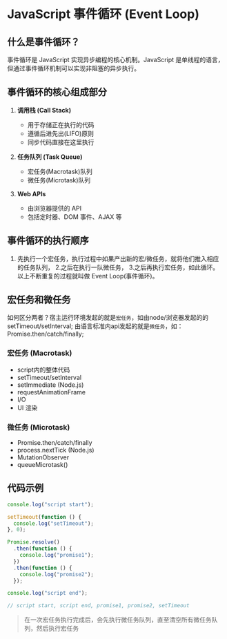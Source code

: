 # JavaScript 事件循环 (Event Loop)

## 什么是事件循环？

事件循环是 JavaScript 实现异步编程的核心机制。JavaScript 是单线程的语言，但通过事件循环机制可以实现非阻塞的异步执行。

## 事件循环的核心组成部分

1. **调用栈 (Call Stack)**
   - 用于存储正在执行的代码
   - 遵循后进先出(LIFO)原则
   - 同步代码直接在这里执行

2. **任务队列 (Task Queue)**
   - 宏任务(Macrotask)队列
   - 微任务(Microtask)队列
   
3. **Web APIs**
   - 由浏览器提供的 API
   - 包括定时器、DOM 事件、AJAX 等

## 事件循环的执行顺序

1. 先执行一个宏任务，执行过程中如果产出新的宏/微任务，就将他们推入相应的任务队列，
2.之后在执行一队微任务，
3.之后再执行宏任务，如此循环。
以上不断重复的过程就叫做 Event Loop(事件循环)。

## 宏任务和微任务

如何区分两者？宿主运行环境发起的就是`宏任务`，如由node/浏览器发起的的setTimeout/setInterval; 由语言标准内api发起的就是`微任务`，如：Promise.then/catch/finally;

### 宏任务 (Macrotask)
- script内的整体代码
- setTimeout/setInterval
- setImmediate (Node.js)
- requestAnimationFrame
- I/O
- UI 渲染

### 微任务 (Microtask)
- Promise.then/catch/finally
- process.nextTick (Node.js)
- MutationObserver
- queueMicrotask()

## 代码示例

```javascript
console.log("script start");

setTimeout(function () {
  console.log("setTimeout");
}, 0);

Promise.resolve()
  .then(function () {
    console.log("promise1");
  })
  .then(function () {
    console.log("promise2");
  });

console.log("script end");

// script start, script end, promise1, promise2, setTimeout
```
> 在一次宏任务执行完成后，会先执行微任务队列，直至清空所有微任务队列，然后执行宏任务